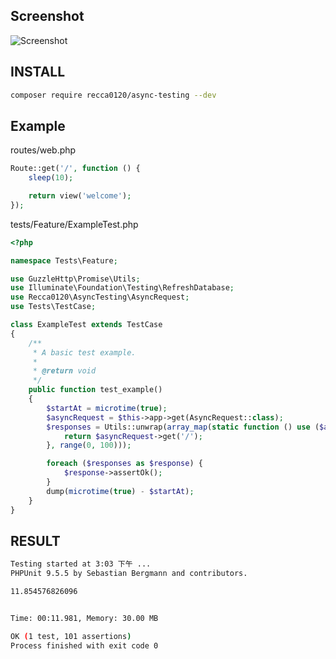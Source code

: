 ## Screenshot

![Screenshot](https://raw.githubusercontent.com/recca0120/async-testing/master/examples/screenshot.gif)

## INSTALL

```bash
composer require recca0120/async-testing --dev
```

## Example

routes/web.php

```php
Route::get('/', function () {
    sleep(10);

    return view('welcome');
});
```

tests/Feature/ExampleTest.php

```php
<?php

namespace Tests\Feature;

use GuzzleHttp\Promise\Utils;
use Illuminate\Foundation\Testing\RefreshDatabase;
use Recca0120\AsyncTesting\AsyncRequest;
use Tests\TestCase;

class ExampleTest extends TestCase
{
    /**
     * A basic test example.
     *
     * @return void
     */
    public function test_example()
    {
        $startAt = microtime(true);
        $asyncRequest = $this->app->get(AsyncRequest::class);
        $responses = Utils::unwrap(array_map(static function () use ($asyncRequest) {
            return $asyncRequest->get('/');
        }, range(0, 100)));

        foreach ($responses as $response) {
            $response->assertOk();
        }
        dump(microtime(true) - $startAt);
    }
}
```

## RESULT

```bash
Testing started at 3:03 下午 ...
PHPUnit 9.5.5 by Sebastian Bergmann and contributors.

11.854576826096


Time: 00:11.981, Memory: 30.00 MB

OK (1 test, 101 assertions)
Process finished with exit code 0
```
